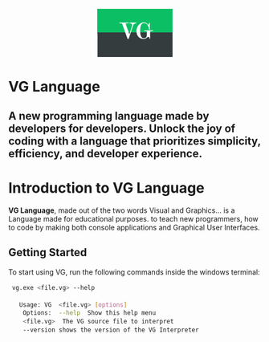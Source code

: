 <div align="center">

<p>
    <a href="https://salamlang.ir/">
        <img width="150" src="assets/vg%20logo.png" alt="The VG Programming Language">
    </a>
</p>
</div>

# VG Language


A new programming language made by developers for developers.
Unlock the joy of coding with a language that prioritizes simplicity, efficiency, and developer experience.
---
# Introduction to VG Language
**VG Language**, made out of the two words Visual and Graphics... is a Language made for educational purposes. to teach
new programmers, how to code by making both console applications and Graphical User Interfaces.


##  Getting Started

To start using VG, run the following commands inside the windows terminal:

```bash
 vg.exe <file.vg> --help

   Usage: VG  <file.vg> [options]
    Options:  --help  Show this help menu
    <file.vg>  The VG source file to interpret
    --version shows the version of the VG Interpreter
````
